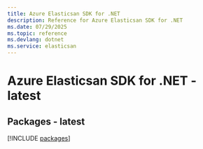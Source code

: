 ```yaml
---
title: Azure Elasticsan SDK for .NET
description: Reference for Azure Elasticsan SDK for .NET
ms.date: 07/29/2025
ms.topic: reference
ms.devlang: dotnet
ms.service: elasticsan
---
```

# Azure Elasticsan SDK for .NET - latest
## Packages - latest
[!INCLUDE [packages](elasticsan-index.md)]